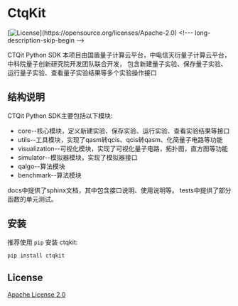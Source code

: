 # CtqKit
[![License](https://img.shields.io/github/license/Qiskit/qiskit.svg?)](https://opensource.org/licenses/Apache-2.0) <!--- long-description-skip-begin -->


CTQit Python SDK
本项目由国盾量子计算云平台，中电信天衍量子计算云平台，中科院量子创新研究院开发团队联合开发，
包含新建量子实验、保存量子实验、运行量子实验、查看量子实验结果等多个实验操作接口

## 结构说明
CTQit Python SDK主要包括以下模块:
+ core--核心模块，定义新建实验、保存实验、运行实验、查看实验结果等接口
+ utils--工具模块，实现了qasm转qcis、qcis转qasm、化简量子电路等功能
+ visualization--可视化模块，实现了可视化量子电路，拓扑图，直方图等功能
+ simulator--模拟器模块，实现了模拟器接口
+ qalgo--算法模块
+ benchmark--算法模块

docs中提供了sphinx文档，其中包含接口说明、使用说明等。
tests中提供了部分函数的单元测试。

## 安装
推荐使用 `pip` 安装 ctqkit:
```bash
pip install ctqkit
```


## License
[Apache License 2.0](LICENSE)